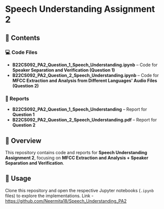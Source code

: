 # Speech Understanding Assignment 2  

## 📂 Contents  
 

### 💻 Code Files  
- **B22CS092_PA2_Question_1_Speech_Understanding.ipynb** – Code for **Speaker Separation and Verification (Question 1)**  
- **B22CS092_PA2_Question_2_Speech_Understanding.ipynb** – Code for **MFCC Extraction and Analysis from Different Languages' Audio Files (Question 2)**   

### 📄 Reports  
- **B22CS092_PA2_Question_1_Speech_Understanding** – Report for **Question 1**  
- **B22CS092_PA2_Question_2_Speech_Understanding.pdf** – Report for **Question 2**  


## 📌 Overview  
This repository contains code and reports for **Speech Understanding Assignment 2**, focusing on **MFCC Extraction and Analysis + Speaker Separation and Verification**.   

## 🚀 Usage  
Clone this repository and open the respective Jupyter notebooks (`.ipynb` files) to explore the implementations.  Link - https://github.com/Neermita18/Speech_Understanding_PA2
